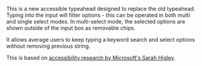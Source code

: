 This is a new accessible typeahead designed to replace the old typeahead. Typing into the input will filter options - this can be operated in both multi and single select modes. In multi-select mode, the selected options are shown outside of the input box as removable chips.

It allows average users to keep typing a keyword search and select options without removing previous string.

This is based on [accessibility research by Microsoft's Sarah Higley](https://www.24a11y.com/2019/select-your-poison-part-2/).
